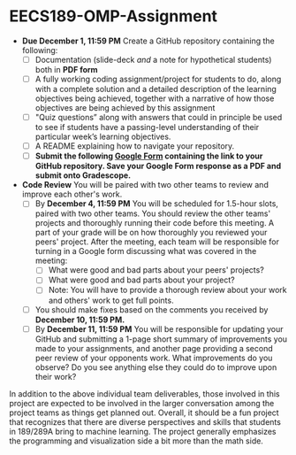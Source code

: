 # EECS189-OMP-Assignment
- **Due December 1, 11:59 PM**  Create a GitHub repository containing the following:
    - [ ] Documentation (slide-deck *and* a note for hypothetical students) both in **PDF form**
    - [ ] A fully working coding assignment/project for students to do, along with a complete solution and a detailed description of the learning objectives being achieved, together with a narrative of how those objectives are being achieved by this assignment
    - [ ] "Quiz questions” along with answers that could in principle be used to see if students have a passing-level understanding of their particular week’s learning objectives.
    - [ ] A README explaining how to navigate your repository.
    - [ ] **Submit the following [Google Form](https://forms.gle/heCg7zRmz8ZWePE26) containing the link to your GitHub repository. Save your Google Form response as a PDF and submit onto Gradescope.**
- **Code Review** You will be paired with two other teams to review and improve each other's work.
    - [ ] By **December 4, 11:59 PM**  You will be scheduled for 1.5-hour slots, paired with two other teams. You should review the other teams' projects and thoroughly running their code before this meeting. A part of your grade will be on how thoroughly you reviewed your peers' project. After the meeting, each team will be responsible for turning in a Google form discussing what was covered in the meeting:
        - [ ] What were good and bad parts about your peers' projects?
        - [ ] What were good and bad parts about your project?
        - [ ] Note: You will have to provide a thorough review about your work and others' work to get full points.
    - [ ] You should make fixes based on the comments you received by **December 10, 11:59 PM.**
    - [ ] By **December 11, 11:59 PM** You will be responsible for updating your GitHub and submitting a 1-page short summary of improvements you made to your assignments, and another page providing a second peer review of your opponents work. What improvements do you observe? Do you see anything else they could do to improve upon their work?

In addition to the above individual team deliverables, those involved in this project are expected to be involved in the larger conversation among the project teams as things get planned out. Overall, it should be a fun project that recognizes that there are diverse perspectives and skills that students in 189/289A bring to machine learning. The project generally emphasizes the programming and visualization side a bit more than the math side.
